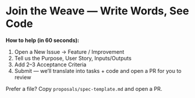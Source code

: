 # Join the Weave — Write Words, See Code

**How to help (in 60 seconds):**
1) Open a New Issue → Feature / Improvement  
2) Tell us the Purpose, User Story, Inputs/Outputs  
3) Add 2–3 Acceptance Criteria  
4) Submit — we’ll translate into tasks + code and open a PR for you to review

Prefer a file? Copy `proposals/spec-template.md` and open a PR.
